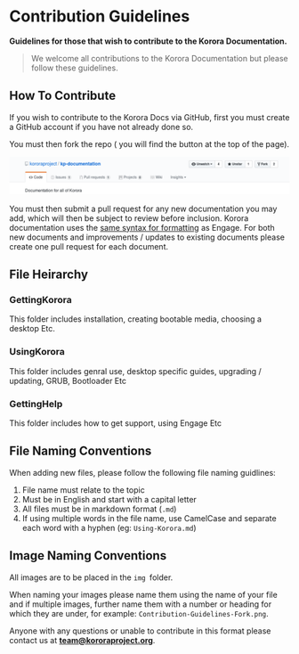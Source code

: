 # Contribution Guidelines

**Guidelines for those that wish to contribute to the Korora Documentation.**

> We welcome all contributions to the Korora Documentation but please follow these guidelines.

## How To Contribute

If you wish to contribute to the Korora Docs via GitHub, first you must create a GitHub account if you have not already done so.

You must then  fork the repo ( you will find the button at the top of the page).

![](img/Contibution-Guidelines-Fork.png)

You must then submit a pull request for any new documentation you may add, which will then be subject to review before inclusion. Korora documentation uses the [same syntax for formatting](https://kororaproject.org/support/engage/syntax) as Engage. For both new documents and improvements / updates to existing documents please create one pull request for each document.

## File Heirarchy

### GettingKorora
This folder includes installation, creating bootable media, choosing a desktop Etc.

### UsingKorora
This folder includes genral use, desktop specific guides, upgrading / updating, GRUB, Bootloader Etc

### GettingHelp
This folder includes how to get support, using Engage Etc

## File Naming Conventions
When adding new files, please follow the following file naming guidlines:
1. File name must relate to the topic
2. Must be in English and start with a capital letter
3. All files must be in markdown format (`.md`)
4. If using multiple words in the file name, use CamelCase and separate each word with a hyphen (eg: `Using-Korora.md`)

## Image Naming Conventions
All images are to be placed in the `img `folder.

When naming your images please name them using the name of your file and if multiple images, further name them with a number or heading for which they are under, for example: `Contribution-Guidelines-Fork.png`.

Anyone with any questions or unable to contribute in this format please contact us at **team@kororaproject.org**.

